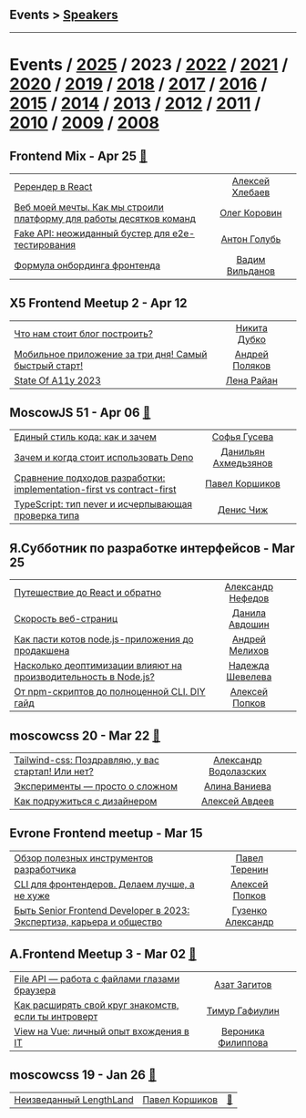 ## Events > [Speakers](speakers.md)
---

# Events / [2025](/2025.md) / 2023 / [2022](/2022.md) / [2021](/2021.md) / [2020](/2020.md) / [2019](/2019.md) / [2018](/2018.md) / [2017](/2017.md) / [2016](/2016.md) / [2015](/2015.md) / [2014](/2014.md) / [2013](/2013.md) / [2012](/2012.md) / [2011](/2011.md) / [2010](/2010.md) / [2009](/2009.md) / [2008](/2008.md) 

## Frontend Mix - Apr 25 [:movie_camera:](https:&#x2F;&#x2F;vk.com&#x2F;wall-216177318_83)
| | | |
| --- | :---: | --- |
| [Ререндер в React](https://youtu.be/NdObrs0amnk)  |  [Алексей Хлебаев](speakers/Алексей%20Хлебаев.md)  |    |
| [Веб моей мечты. Как мы строили платформу для работы десятков команд](https://youtu.be/-2nvEk3rXs0)  |  [Олег Коровин](speakers/Олег%20Коровин.md)  |    |
| [Fake API: неожиданный бустер для e2e-тестирования](https://youtu.be/2JAKy-6TQ4o)  |  [Антон Голубь](speakers/Антон%20Голубь.md)  |    |
| [Формула онбординга фронтенда](https://youtu.be/h-7zS2qdWxQ)  |  [Вадим Вильданов](speakers/Вадим%20Вильданов.md)  |    |
## X5 Frontend Meetup 2 - Apr 12 
| | | |
| --- | :---: | --- |
| [Что нам стоит блог построить?](https://youtu.be/ciXojSeuanc)  |  [Никита Дубко](speakers/Никита%20Дубко.md)  |    |
| [Мобильное приложение за три дня! Самый быстрый старт!](https://youtu.be/9UGUKEqaOas)  |  [Андрей Поляков](speakers/Андрей%20Поляков.md)  |    |
| [State Of A11y 2023](https://youtu.be/J_37hZhqyxk)  |  [Лена Райан](speakers/Лена%20Райан.md)  |    |
## MoscowJS 51 - Apr 06 [:movie_camera:](https:&#x2F;&#x2F;youtu.be&#x2F;xEwlvYJT9lg)
| | | |
| --- | :---: | --- |
| [Единый стиль кода: как и зачем](https://www.youtube.com/watch?v=xEwlvYJT9lg&t=726s)  |  [Софья Гусева](speakers/Софья%20Гусева.md)  |    |
| [Зачем и когда стоит использовать Deno](https://www.youtube.com/watch?v=xEwlvYJT9lg&t=1622s)  |  [Данильян Ахмедьзянов](speakers/Данильян%20Ахмедьзянов.md)  |    |
| [Сравнение подходов разработки: implementation-first vs contract-first](https://www.youtube.com/watch?v=xEwlvYJT9lg&t=4206s)  |  [Павел Коршиков](speakers/Павел%20Коршиков.md)  |    |
| [TypeScript: тип never и исчерпывающая проверка типа](https://www.youtube.com/watch?v=xEwlvYJT9lg&t=6257s)  |  [Денис Чиж](speakers/Денис%20Чиж.md)  |    |
## Я.Субботник по разработке интерфейсов - Mar 25 
| | | |
| --- | :---: | --- |
| [Путешествие до React и обратно](https://www.youtube.com/watch?v=bB-R_lOlTLE&t=374s)  |  [Александр Нефедов](speakers/Александр%20Нефедов.md)  |    |
| [Скорость веб-страниц](https://www.youtube.com/watch?v=bB-R_lOlTLE&t=3044s)  |  [Данила Авдошин](speakers/Данила%20Авдошин.md)  |    |
| [Как пасти котов node.js-приложения до продакшена](https://www.youtube.com/watch?v=bB-R_lOlTLE&t=6945s)  |  [Андрей Мелихов](speakers/Андрей%20Мелихов.md)  |    |
| [Насколько деоптимизации влияют на производительность в Node.js?](https://www.youtube.com/watch?v=bB-R_lOlTLE&t=9034s)  |  [Надежда Шевелева](speakers/Надежда%20Шевелева.md)  |    |
| [От npm-скриптов до полноценной CLI. DIY гайд](https://www.youtube.com/watch?v=bB-R_lOlTLE&t=12834s)  |  [Алексей Попков](speakers/Алексей%20Попков.md)  |    |
## moscowcss 20 - Mar 22 [:movie_camera:](https:&#x2F;&#x2F;youtu.be&#x2F;dhjDOhQHnuA)
| | | |
| --- | :---: | --- |
| [Tailwind-css: Поздравляю, у вас стартап! Или нет?](https://youtu.be/WliFSy9kXr8)  |  [Александр Водолазских](speakers/Александр%20Водолазских.md)  |    |
| [Эксперименты — просто о сложном](https://www.youtube.com/watch?v=dhjDOhQHnuA&t=3344s)  |  [Алина Ваниева](speakers/Алина%20Ваниева.md)  |    |
| [Как подружиться с дизайнером](https://www.youtube.com/watch?v=dhjDOhQHnuA&t=5205s)  |  [Алексей Авдеев](speakers/Алексей%20Авдеев.md)  |    |
## Evrone Frontend meetup - Mar 15 
| | | |
| --- | :---: | --- |
| [Обзор полезных инструментов разработчика](https://youtu.be/4-4V51u0F7M)  |  [Павел Теренин](speakers/Павел%20Теренин.md)  |    |
| [CLI для фронтендеров. Делаем лучше, а не хуже](https://youtu.be/fGvA-e0OW9E)  |  [Алексей Попков](speakers/Алексей%20Попков.md)  |    |
| [Быть Senior Frontend Developer в 2023: Экспертиза, карьера и общество](https://youtu.be/BnKJcGVqn60)  |  [Гузенко Александр](speakers/Гузенко%20Александр.md)  |    |
## A.Frontend Meetup 3 - Mar 02 [:movie_camera:](https:&#x2F;&#x2F;www.youtube.com&#x2F;watch?v&#x3D;DE-pCki2ebM)
| | | |
| --- | :---: | --- |
| [File API — работа с файлами глазами браузера](https://youtu.be/55ogtGJgwjg)  |  [Азат Загитов](speakers/Азат%20Загитов.md)  |    |
| [Как расширять свой круг знакомств, если ты интроверт](https://youtu.be/L-DLWltHirc)  |  [Тимур Гафиулин](speakers/Тимур%20Гафиулин.md)  |    |
| [View на Vue: личный опыт вхождения в IT](https://youtu.be/lZhWb1zrYAA)  |  [Вероника Филиппова](speakers/Вероника%20Филиппова.md)  |    |
## moscowcss 19 - Jan 26 [:movie_camera:](https:&#x2F;&#x2F;youtu.be&#x2F;Ptlv_HZ8UFc)
| | | |
| --- | :---: | --- |
| [Неизведанный LengthLand](https://youtu.be/Ptlv_HZ8UFc)  |  [Павел Коршиков](speakers/Павел%20Коршиков.md)  | [:notebook:](https://drive.google.com/drive/folders/1dUyW9cUAozhbLx6hRFietNiKH3drcdnw)   |
